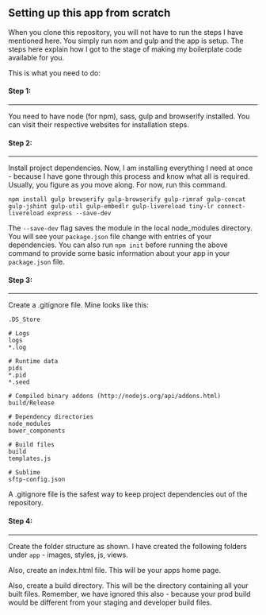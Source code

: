 ## Setting up this app from scratch

 When you clone this repository, you will not have to run the steps I have mentioned here. You simply run nom and gulp and the app is setup. The steps here explain how I got to the stage of making my boilerplate code available for you.

 This is what you need to do:

#### Step 1:
------------

You need to have node (for npm), sass, gulp and browserify installed. You can visit their respective websites for installation steps.

#### Step 2:
------------

Install project dependencies. Now, I am installing everything I need at once - because I have gone through this process and know what all is required. Usually, you figure as you move along. For now, run this command.

```
npm install gulp browserify gulp-browserify gulp-rimraf gulp-concat gulp-jshint gulp-util gulp-embedlr gulp-livereload tiny-lr connect-livereload express --save-dev
```

The `--save-dev` flag saves the module in the local node_modules directory. You will see your `package.json` file change with entries of your dependencies. You can also run `npm init` before running the above command to provide some basic information about your app in your `package.json` file.

#### Step 3:
------------

Create a .gitignore file. Mine looks like this:

```
.DS_Store

# Logs
logs
*.log

# Runtime data
pids
*.pid
*.seed

# Compiled binary addons (http://nodejs.org/api/addons.html)
build/Release

# Dependency directories
node_modules
bower_components

# Build files
build
templates.js

# Sublime
sftp-config.json
```

A .gitignore file is the safest way to keep project dependencies out of the repository.

#### Step 4: 
------------

Create the folder structure as shown. I have created the following folders under `app` - images, styles, js, views.

Also, create an index.html file. This will be your apps home page.

Also, create a build directory. This will be the directory containing all your built files. Remember, we have ignored this also - because your prod build would be different from your staging and developer build files.